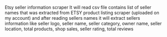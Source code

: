 Etsy seller information scraper
It will read csv file contains list of seller names that was extracted from ETSY product listing scraper (uploaded on my account)
and after reading sellers names it will extract sellers information like seller logo, seller name, seller category, owner name, 
seller location, total products, shop sales, seller rating, total reviews

